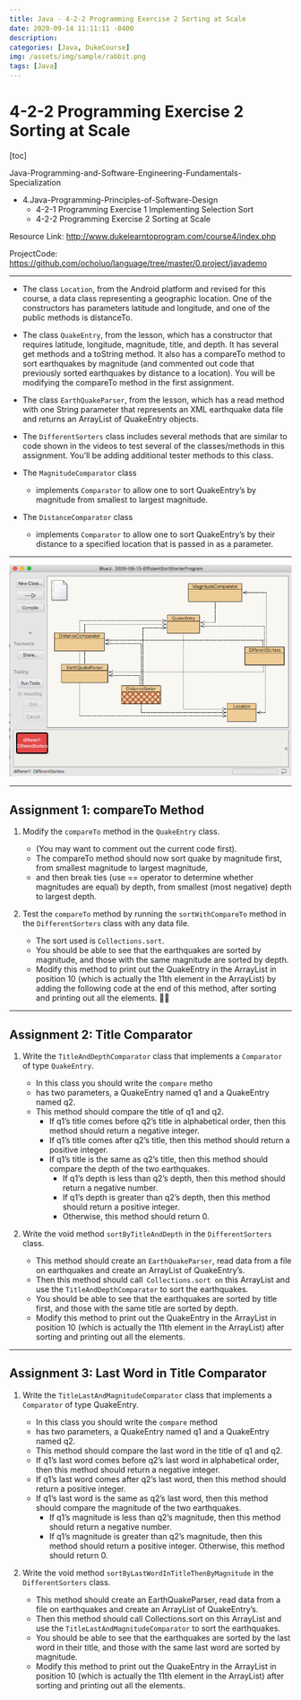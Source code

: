 ```yaml
---
title: Java - 4-2-2 Programming Exercise 2 Sorting at Scale
date: 2020-09-14 11:11:11 -0400
description:
categories: [Java, DukeCourse]
img: /assets/img/sample/rabbit.png
tags: [Java]
---
```


# 4-2-2 Programming Exercise 2 Sorting at Scale

[toc]

Java-Programming-and-Software-Engineering-Fundamentals-Specialization
- 4.Java-Programming-Principles-of-Software-Design
  - 4-2-1 Programming Exercise 1 Implementing Selection Sort
  - 4-2-2 Programming Exercise 2 Sorting at Scale

Resource Link: http://www.dukelearntoprogram.com/course4/index.php

ProjectCode: https://github.com/ocholuo/language/tree/master/0.project/javademo

---

- The class `Location`, from the Android platform and revised for this course, a data class representing a geographic location. One of the constructors has parameters latitude and longitude, and one of the public methods is distanceTo.

- The class `QuakeEntry`, from the lesson, which has a constructor that requires latitude, longitude, magnitude, title, and depth. It has several get methods and a toString method. It also has a compareTo method to sort earthquakes by magnitude (and commented out code that previously sorted earthquakes by distance to a location). You will be modifying the compareTo method in the first assignment.

- The class `EarthQuakeParser`, from the lesson, which has a read method with one String parameter that represents an XML earthquake data file and returns an ArrayList of QuakeEntry objects.

- The `DifferentSorters` class includes several methods that are similar to code shown in the videos to test several of the classes/methods in this assignment. You’ll be adding additional tester methods to this class.

- The `MagnitudeComparator` class
  - implements `Comparator` to allow one to sort QuakeEntry’s by magnitude from smallest to largest magnitude.

- The `DistanceComparator` class
  - implements `Comparator` to allow one to sort QuakeEntry’s by their distance to a specified location that is passed in as a parameter.

---

![2020-09-13-EfficientSortStarterProgram](../../../img/javademo-EfficientSortStarterProgram.png)

---

## Assignment 1: compareTo Method

1. Modify the `compareTo` method in the `QuakeEntry` class.
   - (You may want to comment out the current code first).
   - The compareTo method should now sort quake by magnitude first, from smallest magnitude to largest magnitude,
   - and then break ties (use == operator to determine whether magnitudes are equal) by depth, from smallest (most negative) depth to largest depth.


2. Test the `compareTo` method by running the `sortWithCompareTo` method in the `DifferentSorters` class with any data file.
   - The sort used is `Collections.sort`.
   - You should be able to see that the earthquakes are sorted by magnitude, and those with the same magnitude are sorted by depth.
   - Modify this method to print out the QuakeEntry in the ArrayList in position 10 (which is actually the 11th element in the ArrayList) by adding the following code at the end of this method, after sorting and printing out all the elements.


---

## Assignment 2: Title Comparator

1. Write the `TitleAndDepthComparator` class that implements a `Comparator` of type `QuakeEntry`.
   - In this class you should write the `compare` metho
   - has two parameters, a QuakeEntry named q1 and a QuakeEntry named q2.
   - This method should compare the title of q1 and q2.
     - If q1’s title comes before q2’s title in alphabetical order, then this method should return a negative integer.
     - If q1’s title comes after q2’s title, then this method should return a positive integer.
     - If q1’s title is the same as q2’s title, then this method should compare the depth of the two earthquakes.
         - If q1’s depth is less than q2’s depth, then this method should return a negative number.
         - If q1’s depth is greater than q2’s depth, then this method should return a positive integer.
         - Otherwise, this method should return 0.


2. Write the void method `sortByTitleAndDepth` in the `DifferentSorters` class.
   - This method should create an `EarthQuakeParser`, read data from a file on earthquakes and create an ArrayList of QuakeEntry’s.
   - Then this method should call` Collections.sort on` this ArrayList and use the `TitleAndDepthComparator` to sort the earthquakes.
   - You should be able to see that the earthquakes are sorted by title first, and those with the same title are sorted by depth.
   - Modify this method to print out the QuakeEntry in the ArrayList in position 10 (which is actually the 11th element in the ArrayList) after sorting and printing out all the elements.



---

## Assignment 3: Last Word in Title Comparator

1. Write the `TitleLastAndMagnitudeComparator` class that implements a `Comparator` of type QuakeEntry.
   - In this class you should write the `compare` method
   - has two parameters, a QuakeEntry named q1 and a QuakeEntry named q2.
   - This method should compare the last word in the title of q1 and q2.
   - If q1’s last word comes before q2’s last word in alphabetical order, then this method should return a negative integer.
   - If q1’s last word comes after q2’s last word, then this method should return a positive integer.
   - If q1’s last word is the same as q2’s last word, then this method should compare the magnitude of the two earthquakes.
       - If q1’s magnitude is less than q2’s magnitude, then this method should return a negative number.
       - If q1’s magnitude is greater than q2’s magnitude, then this method should return a positive integer. Otherwise, this method should return 0.


2. Write the void method `sortByLastWordInTitleThenByMagnitude` in the `DifferentSorters` class.
   - This method should create an EarthQuakeParser, read data from a file on earthquakes and create an ArrayList of QuakeEntry’s.
   - Then this method should call Collections.sort on this ArrayList and use the `TitleLastAndMagnitudeComparator` to sort the earthquakes.
   - You should be able to see that the earthquakes are sorted by the last word in their title, and those with the same last word are sorted by magnitude.
   - Modify this method to print out the QuakeEntry in the ArrayList in position 10 (which is actually the 11th element in the ArrayList) after sorting and printing out all the elements.
